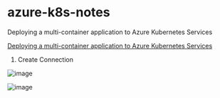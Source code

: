 # azure-k8s-notes
Deploying a multi-container application to Azure Kubernetes Services

[Deploying a multi-container application to Azure Kubernetes Services](https://www.azuredevopslabs.com/labs/vstsextend/kubernetes/)

1. Create Connection 
 
![image](https://user-images.githubusercontent.com/993459/137396438-1261cd42-253a-49c5-9902-3426c37a9703.png)  

![image](https://user-images.githubusercontent.com/993459/137396598-97cb21a1-fa28-463d-b0ca-6f9ba780172f.png)  

